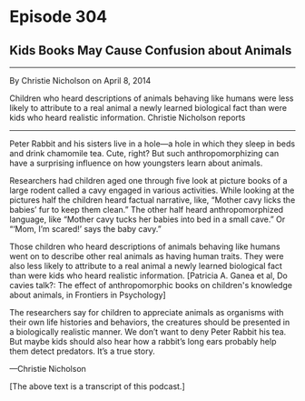 # Episode 304

## Kids Books May Cause Confusion about Animals

---

By Christie Nicholson on April 8, 2014

Children who heard descriptions of animals behaving like humans were less likely to attribute to a real animal a newly learned biological fact than were kids who heard realistic information. Christie Nicholson reports

---

Peter Rabbit and his sisters live in a hole—a hole in which they sleep in beds and drink chamomile tea. Cute, right? But such anthropomorphizing can have a surprising influence on how youngsters learn about animals.

Researchers had children aged one through five look at picture books of a large rodent called a cavy engaged in various activities. While looking at the pictures half the children heard factual narrative, like, “Mother cavy licks the babies’ fur to keep them clean.” The other half heard anthropomorphized language, like “Mother cavy tucks her babies into bed in a small cave.” Or “‘Mom, I’m scared!’ says the baby cavy.”

Those children who heard descriptions of animals behaving like humans went on to describe other real animals as having human traits. They were also less likely to attribute to a real animal a newly learned biological fact than were kids who heard realistic information. [Patricia A. Ganea et al, Do cavies talk?: The effect of anthropomorphic books on children's knowledge about animals, in Frontiers in Psychology]

The researchers say for children to appreciate animals as organisms with their own life histories and behaviors, the creatures should be presented in a biologically realistic manner. We don’t want to deny Peter Rabbit his tea. But maybe kids should also hear how a rabbit’s long ears probably help them detect predators. It’s a true story.

—Christie Nicholson

[The above text is a transcript of this podcast.]


